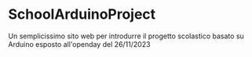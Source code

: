 # SchoolArduinoProject

Un semplicissimo sito web per introdurre il progetto scolastico basato su Arduino esposto all'openday del 26/11/2023

